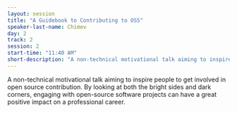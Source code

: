 ```yaml
---
layout: session
title: "A Guidebook to Contributing to OSS"
speaker-last-name: Chimev
day: 2
track: 2
session: 2
start-time: "11:40 AM"
short-description: "A non-technical motivational talk aiming to inspire people to get involved in open source contribution."
---
```


A non-technical motivational talk aiming to inspire people to get involved in open source contribution. By looking at both the bright sides and dark corners, engaging with open-source software projects can have a great positive impact on a professional career.